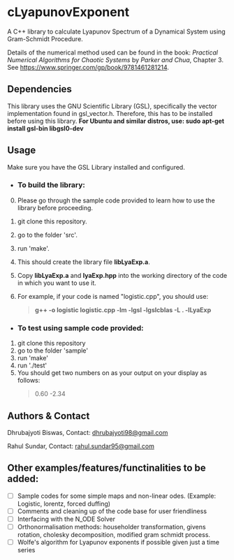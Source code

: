 # cLyapunovExponent
A C++ library to calculate Lyapunov Spectrum of a Dynamical System using Gram-Schmidt Procedure.

Details of the numerical method used can be found in the book: *Practical Numerical Algorithms for Chaotic Systems* by *Parker and Chua*, Chapter 3. See <https://www.springer.com/gp/book/9781461281214>.

## Dependencies
This library uses the GNU Scientific Library (GSL), specifically the vector implementation found in gsl_vector.h. Therefore, this has to be installed before using this library. 
**For Ubuntu and similar distros, use: sudo apt-get install gsl-bin libgsl0-dev**

## Usage
Make sure you have the GSL Library installed and configured.

* ### To build the library: 
0. Please go through the sample code provided to learn how to use the library before proceeding.
1. git clone this repository.
2. go to the folder 'src'.
3. run 'make'.
4. This should create the library file **libLyaExp.a**.
5. Copy **libLyaExp.a** and **lyaExp.hpp** into the working directory of the code in which you want to use it.
6. For example, if your code is named "logistic.cpp", you should use:

   >**g++ -o logistic logistic.cpp -lm -lgsl -lgslcblas -L . -lLyaExp**
   
* ### To test using sample code provided:
1. git clone this repository
2. go to the folder 'sample'
3. run 'make'
4. run './test'
5. You should get two numbers on as your output on your display as follows:
    >0.60 -2.34
    
## Authors & Contact 
Dhrubajyoti Biswas, Contact: <dhrubajyoti98@gmail.com>

Rahul Sundar, Contact: <rahul.sundar95@gmail.com>

## Other examples/features/functinalities to be added:
- [ ] Sample codes for some simple maps and non-linear odes. (Example: Logistic, lorentz, forced duffing) 
- [ ] Comments and cleaning up of the code base for user friendliness
- [ ] Interfacing with the N_ODE Solver
- [ ] Orthonormalisation methods: householder transformation, givens rotation, cholesky decomposition, modified gram schmidt process.
- [ ] Wolfe's algorithm for Lyapunov exponents if possible given just a time series
